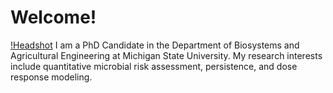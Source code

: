# Welcome!

[!Headshot](https://github.com/KJaneD/KJaneD.github.io/docs/assets/headshot_KD.png)
I am a PhD Candidate in the Department of Biosystems and Agricultural Engineering at Michigan State University. My research interests include quantitative microbial risk assessment, persistence, and dose response modeling. 
